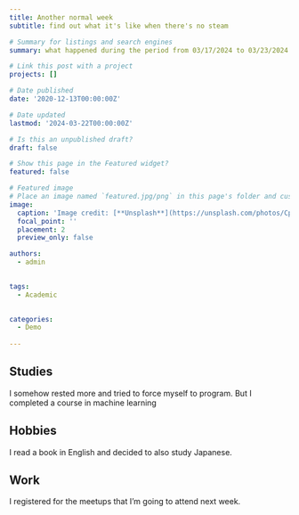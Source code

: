 ```yaml
---
title: Another normal week
subtitle: find out what it's like when there's no steam

# Summary for listings and search engines
summary: what happened during the period from 03/17/2024 to 03/23/2024

# Link this post with a project
projects: []

# Date published
date: '2020-12-13T00:00:00Z'

# Date updated
lastmod: '2024-03-22T00:00:00Z'

# Is this an unpublished draft?
draft: false

# Show this page in the Featured widget?
featured: false

# Featured image
# Place an image named `featured.jpg/png` in this page's folder and customize its options here.
image:
  caption: 'Image credit: [**Unsplash**](https://unsplash.com/photos/CpkOjOcXdUY)'
  focal_point: ''
  placement: 2
  preview_only: false

authors:
  - admin
 

tags:
  - Academic
  

categories:
  - Demo
  
---
```


## Studies

I somehow rested more and tried to force myself to program. But I completed a course in machine learning

## Hobbies

I read a book in English and decided to also study Japanese.

## Work

I registered for the meetups that I’m going to attend next week.




